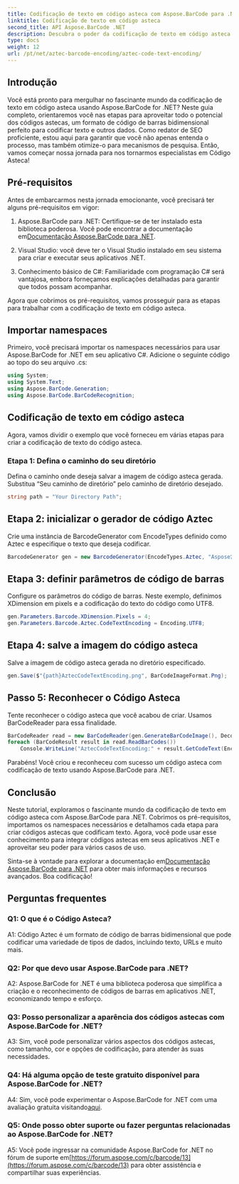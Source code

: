 ```yaml
---
title: Codificação de texto em código asteca com Aspose.BarCode para .NET
linktitle: Codificação de texto em código asteca
second_title: API Aspose.BarCode .NET
description: Descubra o poder da codificação de texto em código asteca com Aspose.BarCode para .NET. Aprenda como criar e reconhecer códigos astecas em seus aplicativos .NET.
type: docs
weight: 12
url: /pt/net/aztec-barcode-encoding/aztec-code-text-encoding/
---
```

## Introdução

Você está pronto para mergulhar no fascinante mundo da codificação de texto em código asteca usando Aspose.BarCode for .NET? Neste guia completo, orientaremos você nas etapas para aproveitar todo o potencial dos códigos astecas, um formato de código de barras bidimensional perfeito para codificar texto e outros dados. Como redator de SEO proficiente, estou aqui para garantir que você não apenas entenda o processo, mas também otimize-o para mecanismos de pesquisa. Então, vamos começar nossa jornada para nos tornarmos especialistas em Código Asteca!

## Pré-requisitos

Antes de embarcarmos nesta jornada emocionante, você precisará ter alguns pré-requisitos em vigor:

1.  Aspose.BarCode para .NET: Certifique-se de ter instalado esta biblioteca poderosa. Você pode encontrar a documentação em[Documentação Aspose.BarCode para .NET](https://reference.aspose.com/barcode/net/).

2. Visual Studio: você deve ter o Visual Studio instalado em seu sistema para criar e executar seus aplicativos .NET.

3. Conhecimento básico de C#: Familiaridade com programação C# será vantajosa, embora forneçamos explicações detalhadas para garantir que todos possam acompanhar.

Agora que cobrimos os pré-requisitos, vamos prosseguir para as etapas para trabalhar com a codificação de texto em código asteca.

## Importar namespaces

Primeiro, você precisará importar os namespaces necessários para usar Aspose.BarCode for .NET em seu aplicativo C#. Adicione o seguinte código ao topo do seu arquivo .cs:

```csharp
using System;
using System.Text;
using Aspose.BarCode.Generation;
using Aspose.BarCode.BarCodeRecognition;
```

## Codificação de texto em código asteca

Agora, vamos dividir o exemplo que você forneceu em várias etapas para criar a codificação de texto do código asteca.

### Etapa 1: Defina o caminho do seu diretório

Defina o caminho onde deseja salvar a imagem de código asteca gerada. Substitua “Seu caminho de diretório” pelo caminho de diretório desejado.

```csharp
string path = "Your Directory Path";
```

## Etapa 2: inicializar o gerador de código Aztec

Crie uma instância de BarcodeGenerator com EncodeTypes definido como Aztec e especifique o texto que deseja codificar.

```csharp
BarcodeGenerator gen = new BarcodeGenerator(EncodeTypes.Aztec, "Aspose常に先を行く");
```

## Etapa 3: definir parâmetros de código de barras

Configure os parâmetros do código de barras. Neste exemplo, definimos XDimension em pixels e a codificação do texto do código como UTF8.

```csharp
gen.Parameters.Barcode.XDimension.Pixels = 4;
gen.Parameters.Barcode.Aztec.CodeTextEncoding = Encoding.UTF8;
```

## Etapa 4: salve a imagem do código asteca

Salve a imagem de código asteca gerada no diretório especificado.

```csharp
gen.Save($"{path}AztecCodeTextEncoding.png", BarCodeImageFormat.Png);
```

## Passo 5: Reconhecer o Código Asteca

Tente reconhecer o código asteca que você acabou de criar. Usamos BarCodeReader para essa finalidade.

```csharp
BarCodeReader read = new BarCodeReader(gen.GenerateBarCodeImage(), DecodeType.Aztec);
foreach (BarCodeResult result in read.ReadBarCodes())
    Console.WriteLine("AztecCodeTextEncoding:" + result.GetCodeText(Encoding.UTF8));
```

Parabéns! Você criou e reconheceu com sucesso um código asteca com codificação de texto usando Aspose.BarCode para .NET.

## Conclusão

Neste tutorial, exploramos o fascinante mundo da codificação de texto em código asteca com Aspose.BarCode para .NET. Cobrimos os pré-requisitos, importamos os namespaces necessários e detalhamos cada etapa para criar códigos astecas que codificam texto. Agora, você pode usar esse conhecimento para integrar códigos astecas em seus aplicativos .NET e aproveitar seu poder para vários casos de uso.

 Sinta-se à vontade para explorar a documentação em[Documentação Aspose.BarCode para .NET](https://reference.aspose.com/barcode/net/) para obter mais informações e recursos avançados. Boa codificação!

## Perguntas frequentes

### Q1: O que é o Código Asteca?

A1: Código Aztec é um formato de código de barras bidimensional que pode codificar uma variedade de tipos de dados, incluindo texto, URLs e muito mais.

### Q2: Por que devo usar Aspose.BarCode para .NET?

A2: Aspose.BarCode for .NET é uma biblioteca poderosa que simplifica a criação e o reconhecimento de códigos de barras em aplicativos .NET, economizando tempo e esforço.

### Q3: Posso personalizar a aparência dos códigos astecas com Aspose.BarCode for .NET?

A3: Sim, você pode personalizar vários aspectos dos códigos astecas, como tamanho, cor e opções de codificação, para atender às suas necessidades.

### Q4: Há alguma opção de teste gratuito disponível para Aspose.BarCode for .NET?

 A4: Sim, você pode experimentar o Aspose.BarCode for .NET com uma avaliação gratuita visitando[aqui](https://releases.aspose.com/).

### Q5: Onde posso obter suporte ou fazer perguntas relacionadas ao Aspose.BarCode for .NET?

 A5: Você pode ingressar na comunidade Aspose.BarCode for .NET no fórum de suporte em[https://forum.aspose.com/c/barcode/13](https://forum.aspose.com/c/barcode/13) para obter assistência e compartilhar suas experiências.